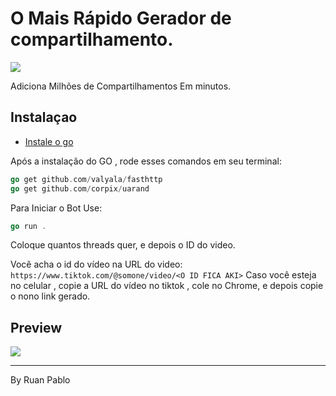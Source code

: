# O Mais Rápido Gerador de compartilhamento.

![](https://img.shields.io/badge/status-working-%2300FF00)

Adiciona Milhões de Compartilhamentos Em minutos.

## Instalaçao

-   [Instale o go](https://go.dev/dl/)

Após a instalação do GO , rode esses comandos em seu terminal:

```go
go get github.com/valyala/fasthttp
go get github.com/corpix/uarand
```

Para Iniciar o Bot Use:

```go
go run .
```

Coloque quantos threads quer, e depois o ID do video.

Você acha o id do vídeo na URL do video: `https://www.tiktok.com/@somone/video/<O ID FICA AKI>`
Caso você esteja no celular , copie a URL do vídeo no tiktok , cole no Chrome, e depois copie o nono link gerado.

## Preview

![](https://i.ibb.co/vwxHBdz/Screenshot-20220424-105739-Tik-Tok.jpg)

---

By Ruan Pablo
